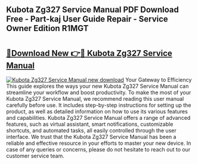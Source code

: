 ## Kubota Zg327 Service Manual PDF Download Free - Part-kaj User Guide Repair - Service Owner Edition R1MGT

# <h2><a href="http://bc92771.oget.top/?id=Kubota+Zg327+Service+Manual">🔗Download New 👉🔴 Kubota Zg327 Service Manual</a></h2>

[![Kubota Zg327 Service Manual new download](https://i.imgur.com/5g1atiW.png)](http://bc92771.oget.top/?id=Kubota+Zg327+Service+Manual)
Your Gateway to Efficiency This guide explores the ways your new Kubota Zg327 Service Manual can streamline your workflow and boost productivity. To make the most of your Kubota Zg327 Service Manual, we recommend reading this user manual carefully before use. It includes step-by-step instructions for setting up the product, as well as detailed information on how to use its various features and capabilities. Kubota Zg327 Service Manual offers a range of advanced features, such as virtual assistant, smart notifications, customizable shortcuts, and automated tasks, all easily controlled through the user interface. We trust that the Kubota Zg327 Service Manual has been a reliable and effective resource in your efforts to master your new device. In case of any queries or concerns, please do not hesitate to reach out to our customer service team.
